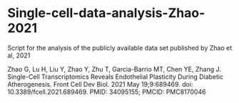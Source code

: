 # Single-cell-data-analysis-Zhao-2021
Script for the analysis of the publicly available data set published by Zhao et al, 2021

Zhao G, Lu H, Liu Y, Zhao Y, Zhu T, Garcia-Barrio MT, Chen YE, Zhang J. Single-Cell Transcriptomics Reveals Endothelial Plasticity During Diabetic Atherogenesis. Front Cell Dev Biol. 2021 May 19;9:689469. doi: 10.3389/fcell.2021.689469. PMID: 34095155; PMCID: PMC8170046
